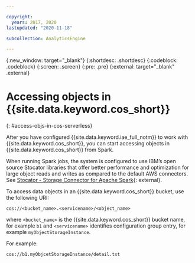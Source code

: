 ```yaml
---

copyright:
  years: 2017, 2020
lastupdated: "2020-11-18"

subcollection: AnalyticsEngine

---
```


<!-- Attribute definitions -->
{:new_window: target="_blank"}
{:shortdesc: .shortdesc}
{:codeblock: .codeblock}
{:screen: .screen}
{:pre: .pre}
{:external: target="_blank" .external}

# Accessing objects in {{site.data.keyword.cos_short}}
{: #access-objs-in-cos-serverless}

After you have configured {{site.data.keyword.iae_full_notm}} to work with {{site.data.keyword.cos_short}}, you can start accessing objects in {{site.data.keyword.cos_short}} from Spark.

When running Spark jobs, the system is configured to use IBM’s open source Stocator libraries that offer better performance and optimization for large object reads and writes as compared to the default AWS connectors. See [Stocator - Storage Connector for Apache Spark](https://github.com/CODAIT/stocator){: external}.

To access data objects in an {{site.data.keyword.cos_short}} bucket, use the following URI:
```
cos://<bucket_name>.<servicename>/<object_name>
```
where `<bucket_name>` is the {{site.data.keyword.cos_short}} bucket name, for example `b1` and `<servicename>` identifies configuration group entry, for example `myObjectStorageInstance`.

For example:
```
cos://b1.myObjcetStorageInstance/detail.txt
```
